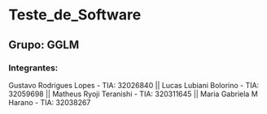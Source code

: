 # Teste_de_Software
## Grupo: GGLM

### Integrantes:  
Gustavo Rodrigues Lopes - TIA: 32026840 ||
Lucas Lubiani Bolorino - TIA: 32059698 ||
Matheus Ryoji Teranishi - TIA: 320311645 || 
Maria Gabriela M Harano - TIA: 32038267
